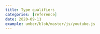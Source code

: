 ```yaml
---
title: Type qualifiers
categories: [reference]
date: 2020-09-11
example: umber/blob/master/js/youtube.js
---
```

